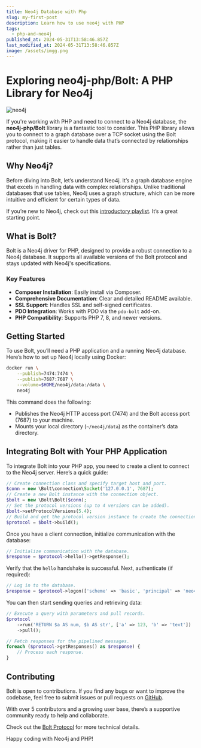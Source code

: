 ```yaml
---
title: Neo4j Database with Php
slug: my-first-post
description: Learn how to use neo4j with PHP
tags:
  - php-and-neo4j
published_at: 2024-05-31T13:58:46.857Z
last_modified_at: 2024-05-31T13:58:46.857Z
image: /assets/imgg.png
---
```


# Exploring neo4j-php/Bolt: A PHP Library for Neo4j

![neo4j](/assets/blog/imgg.png)

If you're working with PHP and need to connect to a Neo4j database, the **neo4j-php/Bolt** library is a fantastic tool to consider. This PHP library allows you to connect to a graph database over a TCP socket using the Bolt protocol, making it easier to handle data that’s connected by relationships rather than just tables.

## Why Neo4j?

Before diving into Bolt, let’s understand Neo4j. It’s a graph database engine that excels in handling data with complex relationships. Unlike traditional databases that use tables, Neo4j uses a graph structure, which can be more intuitive and efficient for certain types of data.

If you’re new to Neo4j, check out this [introductory playlist](https://youtube.com/playlist?list=PL9Hl4pk2FsvWdxnoWQiwH8H7J7MBJ69). It’s a great starting point.


## What is Bolt?

Bolt is a Neo4j driver for PHP, designed to provide a robust connection to a Neo4j database. It supports all available versions of the Bolt protocol and stays updated with Neo4j's specifications.

### Key Features

- **Composer Installation**: Easily install via Composer.
- **Comprehensive Documentation**: Clear and detailed README available.
- **SSL Support**: Handles SSL and self-signed certificates.
- **PDO Integration**: Works with PDO via the `pdo-bolt` add-on.
- **PHP Compatibility**: Supports PHP 7, 8, and newer versions.


## Getting Started

To use Bolt, you’ll need a PHP application and a running Neo4j database. Here’s how to set up Neo4j locally using Docker:

```sh
docker run \
    --publish=7474:7474 \
    --publish=7687:7687 \
    --volume=$HOME/neo4j/data:/data \
    neo4j
```

This command does the following:

- Publishes the Neo4j HTTP access port (7474) and the Bolt access port (7687) to your machine.
- Mounts your local directory (`~/neo4j/data`) as the container’s data directory.

## Integrating Bolt with Your PHP Application

To integrate Bolt into your PHP app, you need to create a client to connect to the Neo4j server. Here’s a quick guide:

```php
// Create connection class and specify target host and port.
$conn = new \Bolt\connection\Socket('127.0.0.1', 7687);
// Create a new Bolt instance with the connection object.
$bolt = new \Bolt\Bolt($conn);
// Set the protocol versions (up to 4 versions can be added).
$bolt->setProtocolVersions(5.4);
// Build and get the protocol version instance to create the connection and execute the handshake.
$protocol = $bolt->build();
```

Once you have a client connection, initialize communication with the database:

```php
// Initialize communication with the database.
$response = $protocol->hello()->getResponse();
```

Verify that the `hello` handshake is successful. Next, authenticate (if required):

```php
// Log in to the database.
$response = $protocol->logon(['scheme' => 'basic', 'principal' => 'neo4j', 'credentials' => 'neo4j'])->getResponse();
```

You can then start sending queries and retrieving data:

```php
// Execute a query with parameters and pull records.
$protocol
    ->run('RETURN $a AS num, $b AS str', ['a' => 123, 'b' => 'text'])
    ->pull();

// Fetch responses for the pipelined messages.
foreach ($protocol->getResponses() as $response) {
    // Process each response.
}
```

## Contributing

Bolt is open to contributions. If you find any bugs or want to improve the codebase, feel free to submit issues or pull requests on [GitHub](https://github.com/neo4j-php/Bolt/issues).

With over 5 contributors and a growing user base, there’s a supportive community ready to help and collaborate.

Check out the [Bolt Protocol](https://neo4j.com/docs/bolt/current/) for more technical details.

Happy coding with Neo4j and PHP!